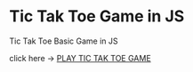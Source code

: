 # Tic Tak Toe Game in JS

Tic Tak Toe Basic Game in JS

<div>
click here -> 
<a href="https://ashupanwar10.github.io/tic-tak-toe.github.io/" target="_blank"> PLAY TIC TAK TOE GAME</a>
</div>
